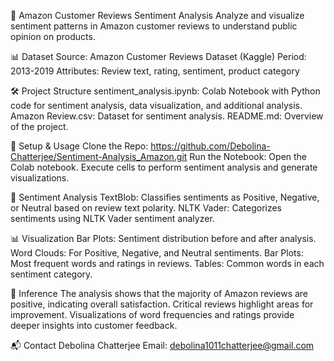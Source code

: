 🌟 Amazon Customer Reviews Sentiment Analysis
Analyze and visualize sentiment patterns in Amazon customer reviews to understand public opinion on products.


📊 Dataset
Source: Amazon Customer Reviews Dataset (Kaggle)
Period: 2013-2019
Attributes: Review text, rating, sentiment, product category


🛠️ Project Structure
sentiment_analysis.ipynb: Colab Notebook with Python code for sentiment analysis, data visualization, and additional analysis.
Amazon Review.csv: Dataset for sentiment analysis.
README.md: Overview of the project.


🚀 Setup & Usage
Clone the Repo: https://github.com/Debolina-Chatterjee/Sentiment-Analysis_Amazon.git
Run the Notebook:
Open the Colab notebook.
Execute cells to perform sentiment analysis and generate visualizations.


💬 Sentiment Analysis
TextBlob: Classifies sentiments as Positive, Negative, or Neutral based on review text polarity.
NLTK Vader: Categorizes sentiments using NLTK Vader sentiment analyzer.


📊 Visualization
Bar Plots: Sentiment distribution before and after analysis.
Word Clouds: For Positive, Negative, and Neutral sentiments.
Bar Plots: Most frequent words and ratings in reviews.
Tables: Common words in each sentiment category.


🧠 Inference
The analysis shows that the majority of Amazon reviews are positive, indicating overall satisfaction. Critical reviews highlight areas for improvement. Visualizations of word frequencies and ratings provide deeper insights into customer feedback.


📬 Contact
Debolina Chatterjee
Email: debolina1011chatterjee@gmail.com
